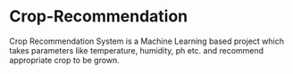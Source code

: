 # Crop-Recommendation
Crop Recommendation System is a Machine Learning based project which takes parameters like temperature, humidity, ph etc. and recommend appropriate crop to be grown.
